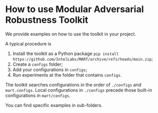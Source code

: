 # How to use Modular Adversarial Robustness Toolkit

We provide examples on how to use the toolkit in your project.

A typical procedure is

1. Install the toolkit as a Python package `pip install https://github.com/IntelLabs/MART/archive/refs/heads/main.zip`;
2. Create a `configs` folder;
3. Add your configurations in `configs`;
4. Run experiments at the folder that contains `configs`.

The toolkit searches configurations in the order of `./configs` and `mart.configs`.
Local configurations in `./configs` precede those built-in configurations in `mart/configs`.

You can find specific examples in sub-folders.

